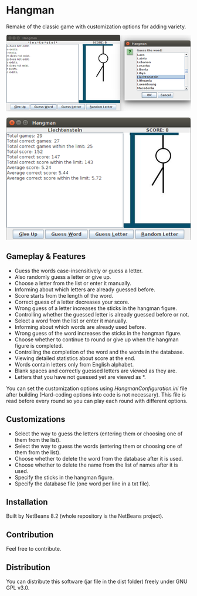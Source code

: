 # Hangman

Remake of the classic game with customization options for adding variety.

![main](screenshots/main.png)

![statistics](screenshots/statistics.png)

## Gameplay & Features

- Guess the words case-insensitively or guess a letter.
- Also randomly guess a letter or give up.
- Choose a letter from the list or enter it manually.
- Informing about which letters are already guessed before.
- Score starts from the length of the word.
- Correct guess of a letter decreases your score.
- Wrong guess of a letter increases the sticks in the hangman figure.
- Controlling whether the guessed letter is already guessed before or not.
- Select a word from the list or enter it manually.
- Informing about which words are already used before.
- Wrong guess of the word increases the sticks in the hangman figure.
- Choose whether to continue to round or give up when the hangman figure is completed.
- Controlling the completion of the word and the words in the database.
- Viewing detailed statistics about score at the end.
- Words contain letters only from English alphabet.
- Blank spaces and correctly guessed letters are viewed as they are.
- Letters that you have not guessed yet are viewed as \*.

You can set the customization options using _HangmanConfiguration.ini_ file after building (Hard-coding options into code is not necessary). This file is read before every round so you can play each round with different options.

## Customizations

- Select the way to guess the letters (entering them or choosing one of them from the list).
- Select the way to guess the words (entering them or choosing one of them from the list).
- Choose whether to delete the word from the database after it is used.
- Choose whether to delete the name from the list of names after it is used.
- Specify the sticks in the hangman figure.
- Specify the database file (one word per line in a txt file).

## Installation

Built by NetBeans 8.2 (whole repository is the NetBeans project).

## Contribution

Feel free to contribute.

## Distribution

You can distribute this software (jar file in the dist folder) freely under GNU GPL v3.0.
